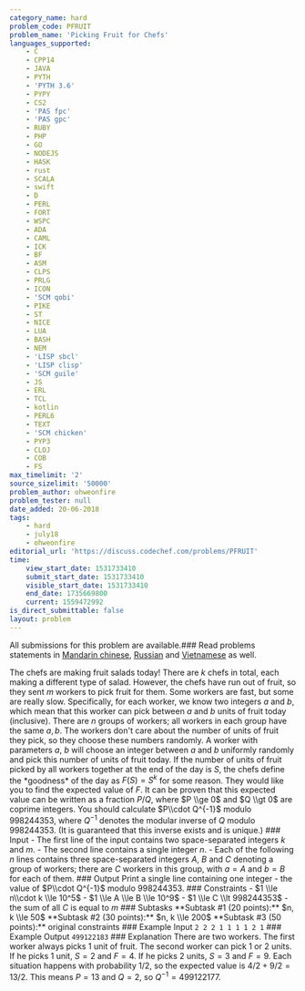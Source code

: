 ```yaml
---
category_name: hard
problem_code: PFRUIT
problem_name: 'Picking Fruit for Chefs'
languages_supported:
    - C
    - CPP14
    - JAVA
    - PYTH
    - 'PYTH 3.6'
    - PYPY
    - CS2
    - 'PAS fpc'
    - 'PAS gpc'
    - RUBY
    - PHP
    - GO
    - NODEJS
    - HASK
    - rust
    - SCALA
    - swift
    - D
    - PERL
    - FORT
    - WSPC
    - ADA
    - CAML
    - ICK
    - BF
    - ASM
    - CLPS
    - PRLG
    - ICON
    - 'SCM qobi'
    - PIKE
    - ST
    - NICE
    - LUA
    - BASH
    - NEM
    - 'LISP sbcl'
    - 'LISP clisp'
    - 'SCM guile'
    - JS
    - ERL
    - TCL
    - kotlin
    - PERL6
    - TEXT
    - 'SCM chicken'
    - PYP3
    - CLOJ
    - COB
    - FS
max_timelimit: '2'
source_sizelimit: '50000'
problem_author: ohweonfire
problem_tester: null
date_added: 20-06-2018
tags:
    - hard
    - july18
    - ohweonfire
editorial_url: 'https://discuss.codechef.com/problems/PFRUIT'
time:
    view_start_date: 1531733410
    submit_start_date: 1531733410
    visible_start_date: 1531733410
    end_date: 1735669800
    current: 1559472992
is_direct_submittable: false
layout: problem
---
```

All submissions for this problem are available.### Read problems statements in [Mandarin chinese](http://www.codechef.com/download/translated/JULY18/mandarin/PFRUIT.pdf), [Russian](http://www.codechef.com/download/translated/JULY18/russian/PFRUIT.pdf) and [Vietnamese](http://www.codechef.com/download/translated/JULY18/vietnamese/PFRUIT.pdf) as well.

The chefs are making fruit salads today! There are $k$ chefs in total, each making a different type of salad. However, the chefs have run out of fruit, so they sent $m$ workers to pick fruit for them. Some workers are fast, but some are really slow. Specifically, for each worker, we know two integers $a$ and $b$, which mean that this worker can pick between $a$ and $b$ units of fruit today (inclusive). There are $n$ groups of workers; all workers in each group have the same $a, b$. The workers don't care about the number of units of fruit they pick, so they choose these numbers randomly. A worker with parameters $a$, $b$ will choose an integer between $a$ and $b$ uniformly randomly and pick this number of units of fruit today. If the number of units of fruit picked by all workers together at the end of the day is $S$, the chefs define the \*goodness\* of the day as $F(S)=S^k$ for some reason. They would like you to find the expected value of $F$. It can be proven that this expected value can be written as a fraction $P/Q$, where $P \\ge 0$ and $Q \\gt 0$ are coprime integers. You should calculate $P\\cdot Q^{-1}$ modulo $998244353$, where $Q^{-1}$ denotes the modular inverse of $Q$ modulo $998244353$. (It is guaranteed that this inverse exists and is unique.) ### Input - The first line of the input contains two space-separated integers $k$ and $m$. - The second line contains a single integer $n$. - Each of the following $n$ lines contains three space-separated integers $A$, $B$ and $C$ denoting a group of workers; there are $C$ workers in this group, with $a=A$ and $b=B$ for each of them. ### Output Print a single line containing one integer - the value of $P\\cdot Q^{-1}$ modulo $998244353$. ### Constraints - $1 \\le n\\cdot k \\le 10^5$ - $1 \\le A \\le B \\le 10^9$ - $1 \\le C \\lt 998244353$ - the sum of all $C$ is equal to $m$ ### Subtasks \*\*Subtask #1 (20 points):\*\* $n, k \\le 50$ \*\*Subtask #2 (30 points):\*\* $n, k \\le 200$ \*\*Subtask #3 (50 points):\*\* original constraints ### Example Input ``` 2 2 2 1 1 1 1 2 1 ``` ### Example Output ``` 499122183 ``` ### Explanation There are two workers. The first worker always picks $1$ unit of fruit. The second worker can pick $1$ or $2$ units. If he picks $1$ unit, $S=2$ and $F=4$. If he picks $2$ units, $S=3$ and $F=9$. Each situation happens with probability $1/2$, so the expected value is $4/2+9/2=13/2$. This means $P=13$ and $Q=2$, so $Q^{-1}=499122177$.
